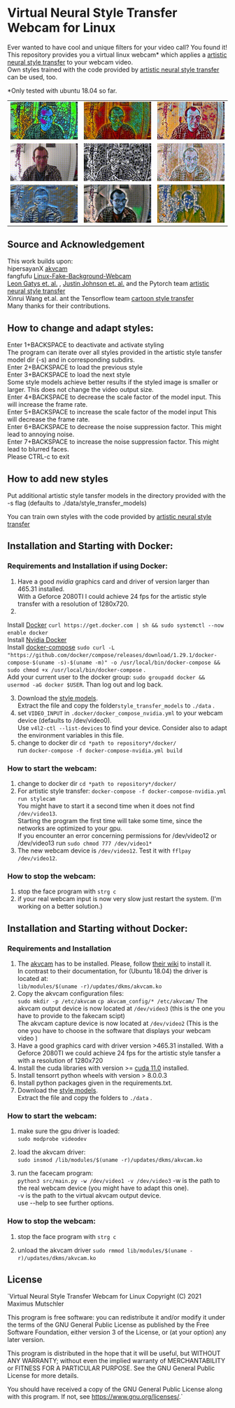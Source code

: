 # Virtual Neural Style Transfer Webcam for Linux
Ever wanted to have cool and unique filters for your video call? You found it!  
This repository provides you a virtual linux webcam* which applies
a [artistic neural style transfer](https://github.com/pytorch/examples/tree/master/fast_neural_style) to your webcam
video.  
Own styles trained with the code provided
by [artistic neural style transfer](https://github.com/pytorch/examples/tree/master/fast_neural_style)
can be used, too.

*Only tested with ubuntu 18.04 so far.
 <table style="width:100%">
  <tr>
    <td><img src="media/style4.gif" alt="style4" width="100%"</td>
    <td><img src="media/style7.gif" alt="style7" width="100%"</td>
    <td><img src="media/style3.gif" alt="style3" width="100%"</td>
  </tr>
    <td><img src="media/style10.gif" alt="style10" width="100%"</td>
    <td><img src="media/style9.gif" alt="style9" width="100%"</td>
    <td><img src="media/style6.gif" alt="style6" width="100%"</td>
  </tr>
    </tr>
    <td><img src="media/style2.gif" alt="style2" width="100%"</td>
    <td><img src="media/style8.gif" alt="style8" width="100%"</td>
    <td><img src="media/style5.gif" alt="style4" width="100%"</td>
  </tr>
</table> 

## Source and Acknowledgement

This work builds upon:  
hipersayanX [akvcam](https://github.com/webcamoid/akvcam)    
fangfufu  [Linux-Fake-Background-Webcam](https://github.com/fangfufu/Linux-Fake-Background-Webcam)  
[Leon Gatys et. al.](https://www.cv-foundation.org/openaccess/content_cvpr_2016/papers/Gatys_Image_Style_Transfer_CVPR_2016_paper.pdf)
, [Justin Johnson et. al.](https://arxiv.org/pdf/1603.08155.pdf) and the Pytorch
team [artistic neural style transfer](https://github.com/pytorch/examples/tree/master/fast_neural_style)  
Xinrui Wang et.al. ant the Tensorflow
team   [cartoon style transfer](https://github.com/SystemErrorWang/White-box-Cartoonization)   
Many thanks for their contributions.

## How to change and adapt styles:

Enter 1+BACKSPACE to deactivate and activate styling  
The program can iterate over all styles provided in the artistic style tansfer model dir (-s) and in corresponding
subdirs.    
Enter 2+BACKSPACE to load the previous style  
Enter 3+BACKSPACE to load the next style  
Some style models achieve better results if the styled image is smaller or larger. This does not change the video output
size.    
Enter 4+BACKSPACE to decrease the scale factor of the model input. This will increase the frame rate.  
Enter 5+BACKSPACE to increase the scale factor of the model input This will decrease the frame rate.  
Enter 6+BACKSPACE to decrease the noise suppression factor. This might lead to annoying noise.  
Enter 7+BACKSPACE to increase the noise suppression factor. This might lead to blurred faces.  
Please CTRL-c to exit

## How to add new styles

Put additional artistic style tansfer models in the directory provided with the -s flag (defaults to
./data/style_transfer_models)

You can train own styles with the code provided
by [artistic neural style transfer](https://github.com/pytorch/examples/tree/master/fast_neural_style)

## Installation and Starting with Docker:

### Requirements and Installation if using Docker:

1. Have a good *nvidia* graphics card and driver of version larger than 465.31 installed.  
   With a Geforce 2080TI I could achieve 24 fps for the artistic style transfer with a resolution of 1280x720.
2.
Install [Docker](https://docs.docker.com/engine/install/ubuntu/) `curl https://get.docker.com | sh && sudo systemctl --now enable docker`  
Install [Nvidia Docker](https://docs.nvidia.com/datacenter/cloud-native/container-toolkit/install-guide.html#docker)  
Install [docker-compose](https://docs.docker.com/compose/install/) `sudo curl -L "https://github.com/docker/compose/releases/download/1.29.1/docker-compose-$(uname -s)-$(uname -m)" -o /usr/local/bin/docker-compose && sudo chmod +x /usr/local/bin/docker-compose`
.   
Add your current user to the docker group: `sudo groupadd docker && usermod -aG docker $USER`. Than log out and log
back.

3. Download the [style models](https://u-173-c142.cs.uni-tuebingen.de/index.php/s/ierXwx3DS8X48ss).   
   Extract the file and copy the folder`style_transfer_models` to `./data` .
4. set `VIDEO_INPUT` in `.docker/docker_compose_nvidia.yml` to your webcam device (defaults to /dev/video0).  
   Use `v4l2-ctl --list-devices` to find your device. Consider also to adapt the environment variables in this file.
5. change to docker dir `cd *path to repository*/docker/`  
   run `docker-compose -f docker-compose-nvidia.yml build`

### How to start the webcam:

1. change to docker dir `cd *path to repository*/docker/`
2. For artistic style transfer: `docker-compose -f docker-compose-nvidia.yml  run stylecam`  
   You might have to start it a second time when it does not find `/dev/video13`.  
   Starting the program the first time will take some time, since the networks are optimized to your gpu.  
   If you encounter an error concerning permissions for /dev/video12 or /dev/video13 run `sudo chmod 777 /dev/video1*`
3. The new webcam device is `/dev/video12`. Test it with `fflpay /dev/video12`.

### How to stop the webcam:

1. stop the face program with `strg c`
2. if your real webcam input is now very slow just restart the system. (I'm working on a better solution.)

## Installation and Starting without  Docker:

### Requirements and Installation

1. The [akvcam](https://github.com/webcamoid/akvcam) has to be installed. Please,
   follow [their wiki](https://github.com/webcamoid/akvcam/wiki) to install it.  
   In contrast to their documentation, for (Ubuntu 18.04) the driver is located at:  
   `lib/modules/$(uname -r)/updates/dkms/akvcam.ko`
2. Copy the akvcam configuration files:   
   `sudo mkdir -p /etc/akvcam`
   `cp akvcam_config/* /etc/akvcam/`
   The akvcam output device is now located at `/dev/video3`  (this is the one you have to provide to the fakecam
   scipt)  
   The akvcam capture device is now located at `/dev/video2` (This is the one you have to choose in the software that
   displays your webcam video )
3. Have a good graphics card with driver version >465.31 installed. With a Geforce 2080TI we could achieve 24 fps for
   the artistic style tansfer a with a resolution of 1280x720
4. Install the cuda libraries with version >= [cuda 11.0](https://developer.nvidia.com/cuda-11.0-download-archive)
   installed.
5. Install tensorrt python wheels with version > 8.0.0.3
5. Install python packages given in the requirements.txt.
8. Download the [style models](https://u-173-c142.cs.uni-tuebingen.de/index.php/s/ierXwx3DS8X48ss).   
   Extract the file and copy the folders to `./data` .

### How to start the webcam:
1. make sure the gpu driver is loaded:  
    `sudo modprobe videodev`
2. load the akvcam driver:  
   `sudo insmod /lib/modules/$(uname -r)/updates/dkms/akvcam.ko`

3. run the facecam program:  
   `python3 src/main.py -w /dev/video1 -v /dev/video3`
   -w is the path to the real webcam device (you might have to adapt this one).  
   -v is the path to the virtual akvcam output device.  
   use --help to see further options.

### How to stop the webcam:

1. stop the face program with `strg c`

2. unload the akvcam driver
   `sudo rmmod lib/modules/$(uname -r)/updates/dkms/akvcam.ko`

## License

`Virtual Neural Style Transfer Webcam for Linux Copyright (C) 2021 Maximus Mutschler

This program is free software: you can redistribute it and/or modify it under the terms of the GNU General Public
License as published by the Free Software Foundation, either version 3 of the License, or
(at your option) any later version.

This program is distributed in the hope that it will be useful, but WITHOUT ANY WARRANTY; without even the implied
warranty of MERCHANTABILITY or FITNESS FOR A PARTICULAR PURPOSE. See the GNU General Public License for more details.

You should have received a copy of the GNU General Public License along with this program. If not,
see <https://www.gnu.org/licenses/>.`




